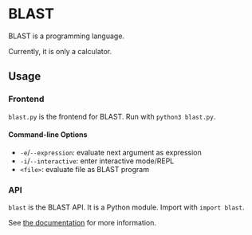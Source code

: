 # BLAST

BLAST is a programming language.

Currently, it is only a calculator.

## Usage

### Frontend

`blast.py` is the frontend for BLAST. Run with `python3 blast.py`.

#### Command-line Options

- `-e`/`--expression`: evaluate next argument as expression
- `-i`/`--interactive`: enter interactive mode/REPL
- `<file>`: evaluate file as BLAST program

### API

`blast` is the BLAST API. It is a Python module. Import with `import blast`.

See [the documentation](DOCUMENTATION.md) for more information.
